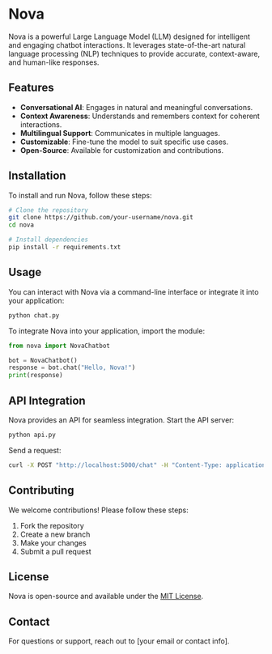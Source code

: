 # Nova

Nova is a powerful Large Language Model (LLM) designed for intelligent and engaging chatbot interactions. It leverages state-of-the-art natural language processing (NLP) techniques to provide accurate, context-aware, and human-like responses.

## Features

- **Conversational AI**: Engages in natural and meaningful conversations.
- **Context Awareness**: Understands and remembers context for coherent interactions.
- **Multilingual Support**: Communicates in multiple languages.
- **Customizable**: Fine-tune the model to suit specific use cases.
- **Open-Source**: Available for customization and contributions.

## Installation

To install and run Nova, follow these steps:

```sh
# Clone the repository
git clone https://github.com/your-username/nova.git
cd nova

# Install dependencies
pip install -r requirements.txt
```

## Usage

You can interact with Nova via a command-line interface or integrate it into your application:

```sh
python chat.py
```

To integrate Nova into your application, import the module:

```python
from nova import NovaChatbot

bot = NovaChatbot()
response = bot.chat("Hello, Nova!")
print(response)
```

## API Integration

Nova provides an API for seamless integration. Start the API server:

```sh
python api.py
```

Send a request:

```sh
curl -X POST "http://localhost:5000/chat" -H "Content-Type: application/json" -d '{"message": "Hello"}'
```

## Contributing

We welcome contributions! Please follow these steps:

1. Fork the repository
2. Create a new branch
3. Make your changes
4. Submit a pull request

## License

Nova is open-source and available under the [MIT License](LICENSE).

## Contact

For questions or support, reach out to [your email or contact info].

